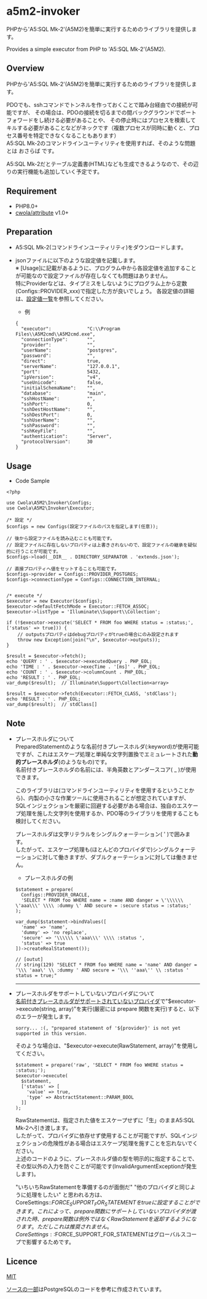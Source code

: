 # a5m2-invoker

PHPから'A5:SQL Mk-2'(A5M2)を簡単に実行するためのライブラリを提供します。

Provides a simple executor from PHP to 'A5:SQL Mk-2'(A5M2).

## Overview

PHPから'A5:SQL Mk-2'(A5M2)を簡単に実行するためのライブラリを提供します。

PDOでも、sshコマンドでトンネルを作っておくことで踏み台経由での接続が可能ですが、
その場合は、PDOの接続を切るまでの間バックグラウンドでポートフォワードをし続ける必要があることや、
その停止時にはプロセスを検索してキルする必要があることなどがネックです（複数プロセスが同時に動くと、プロセス番号を特定できなくなることもあります）  
A5:SQL Mk-2のコマンドラインユーティリティを使用すれば、そのような問題とは おさらば です。

A5:SQL Mk-2だとテーブル定義書(HTML)なども生成できるようなので、その辺りの実行機能も追加していく予定です。

## Requirement
- PHP8.0+
- [cwola/attribute](https://github.com/cwola/attribute) v1.0+

<!-- ## Document

詳細なドキュメントはココを参照してください(v1.0.0:準備中) -->

## Preparation

- A5:SQL Mk-2(コマンドラインユーティリティ)をダウンロードします。

- jsonファイルに以下のような設定値を記載します。  
※ [Usage]に記載があるように、プログラム中から各設定値を追加することが可能なので設定ファイルが存在しなくても問題はありません。  
特にProviderなどは、タイプミスをしないようにプログラム上から定数(Configs::PROVIDER_xxx)で指定した方が良いでしょう。
各設定値の詳細は、[設定値一覧](https://github.com/cwola/a5m2-invoker/blob/main/doc/configs.md)を参照してください。

  - 例  
  ```
  {
    "executor":             "C:\\Program Files\\A5M2cmd\\A5M2cmd.exe",
    "connectionType":       "",
    "provider":             "",
    "userName":             "postgres",
    "password":             "",
    "direct":               true,
    "serverName":           "127.0.0.1",
    "port":                 5432,
    "ipVersion":            "v4",
    "useUnicode":           false,
    "initialSchemaName":    "",
    "database":             "main",
    "sshHostName":          "",
    "sshPort":              0,
    "sshDestHostName":      "",
    "sshDestPort":          0,
    "sshUserName":          "",
    "sshPassword":          "",
    "sshKeyFile":           "",
    "authentication":       "Server",
    "protocolVersion":      30
  }
  ```

## Usage

- Code Sample

```
<?php

use Cwola\A5M2\Invoker\Configs;
use Cwola\A5M2\Invoker\Executor;

/* 設定 */
$configs = new Configs(設定ファイルのパスを指定します(任意));

// 後から設定ファイルを読み込むことも可能です。
// 設定ファイルに存在しないプロパティは上書きされないので、設定ファイルの継承を疑似的に行うことが可能です。
$configs->load(__DIR__ . DIRECTORY_SEPARATOR . 'extends.json');

// 直接プロパティへ値をセットすることも可能です。
$configs->provider = Configs::PROVIDER_POSTGRES;
$configs->connectionType = Configs::CONNECTION_INTERNAL;


/* execute */
$executor = new Executor($configs);
$executor->defaultFetchMode = Executor::FETCH_ASSOC;
$executor->listType = 'Illuminate\\Support\\Collection';

if (!$executor->execute('SELECT * FROM foo WHERE status = :status;', ['status' => true])) {
    // outputsプロパティはdebugプロパティがtrueの場合にのみ設定されます
    throw new Exception(join("\n", $executor->outputs));
}

$result = $executor->fetch();
echo 'QUERY : ' . $executor->executedQuery . PHP_EOL;
echo 'TIME : ' . $executor->execTime . '[ms]' . PHP_EOL;
echo 'COUNT : ' . $executor->columnCount . PHP_EOL;
echo 'RESULT : ' . PHP_EOL;
var_dump($result);  // Illuminate\Support\Collection<array>

$result = $executor->fetch(Executor::FETCH_CLASS, 'stdClass');
echo 'RESULT : ' . PHP_EOL;
var_dump($result);  // stdClass[]
```

## Note

- プレースホルダについて  
  PreparedStatementのような名前付きプレースホルダ(:keyword)が使用可能ですが、これはエスケープ処理と単純な文字列置換でエミュレートされた**動的プレースホルダ**(のようなもの)です。  
  名前付きプレースホルダの名前には、半角英数とアンダースコア( _ )が使用できます。

  このライブラリは(コマンドラインユーティリティを使用するということから)、内製の小さな作業ツールに使用されることが想定されていますが、
  SQLインジェクションを厳密に回避する必要がある場合は、独自のエスケープ処理を施した文字列を使用するか、PDO等のライブラリを使用することも検討してください。

  プレースホルダは文字リテラルをシングルクォーテーション( ' )で囲みます。  
  したがって、エスケープ処理も(ほとんどのプロバイダで)シングルクォーテーションに対して働きますが、ダブルクォーテーションに対しては働きません。

  - プレースホルダの例
  ```
  $statement = prepare(
    Configs::PROVIDER_ORACLE,
    'SELECT * FROM foo WHERE name = :name AND danger = \'\\\\\\ \'aaa\\\' \\\\ :dummy \' AND secure = :secure status = :status;'
  );

  var_dump($statement->bindValues([
    'name' => 'name',
    'dummy' => 'no replace',
    'secure' => '\\\\\\ \'aaa\\\' \\\\ :status ',
    'status' => true
  ])->createRealStatement());

  // [outut]
  // string(129) "SELECT * FROM foo WHERE name = 'name' AND danger = '\\\ 'aaa\' \\ :dummy ' AND secure = '\\\ ''aaa\'' \\ :status ' status = true;"
  ```

  ---

- プレースホルダをサポートしていないプロバイダについて  
  [名前付きプレースホルダがサポートされていないプロバイダ](https://github.com/cwola/a5m2-invoker/blob/main/doc/pssupports.md)で"$executor->execute(string, array)"を実行(厳密には prepare 関数を実行)すると、以下のエラーが発生します。  
  ```
  sorry... :(, "prepared statement of '${provider}' is not yet supported in this version.
  ```
  そのような場合は、"$executor->execute(RawStatement, array)"を使用してください。  
  ```
  $statement = prepare('raw', 'SELECT * FROM foo WHERE status = :status;');
  $executor->execute(
    $statement,
    ['status' => [
      'value' => true,
      'type' => AbstractStatement::PARAM_BOOL
    ]]
  );
  ```
  RawStatementは、指定された値をエスケープせずに「生」のままA5:SQL Mk-2へ引き渡します。  
  したがって、プロバイダに依存せず使用することが可能ですが、SQLインジェクションの危険性がある場合はエスケープ処理を施すことを忘れないでください。  
  上述のコードのように、プレースホルダ値の型を明示的に指定することで、その型以外の入力を防ぐことが可能です(InvalidArgumentExceptionが発生します)。

  "いちいちRawStatementを準備するのが面倒だ" "他のプロバイダと同じように処理をしたい" と思われる方は、CoreSettings::$FORCE_SUPPORT_FOR_STATEMENTをtrueに設定することができます。  
  これによって、prepare関数にサポートしていないプロバイダが渡された時、prepare関数は例外ではなくRawStatementを返却するようになります。  
  ただしこれは推奨されません。  
  CoreSettings::$FORCE_SUPPORT_FOR_STATEMENTはグローバルスコープで影響するためです。

## Licence

[MIT](https://github.com/cwola/a5m2-invoker/blob/main/LICENSE)

[ソースの一部](https://github.com/cwola/a5m2-invoker/blob/main/src/Statement/PgsqlStatement.php)はPostgreSQLのコードを参考に作成されています。
